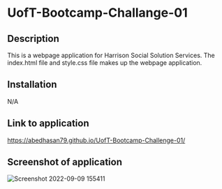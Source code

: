 # UofT-Bootcamp-Challange-01

## Description
This is a webpage application for Harrison Social Solution Services. The index.html file and style.css file makes up the webpage application.

## Installation

N/A

## Link to application

https://abedhasan79.github.io/UofT-Bootcamp-Challenge-01/

## Screenshot of application
![Screenshot 2022-09-09 155411](https://user-images.githubusercontent.com/106339494/189432918-e0e449d3-6cbc-468a-ad16-8180e3bfa6b7.png)
